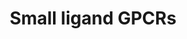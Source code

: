 ---
annotations:
- type: Pathway Ontology
  value: G protein mediated signaling pathway
authors:
- MaintBot
- Mkutmon
- Khanspers
- Egonw
- Eweitz
description: 'G protein–coupled receptors (GPCRs) which are also known as seven-(pass)-transmembrane
  domain receptors, 7TM receptors, heptahelical receptors, serpentine receptor, and
  G protein–linked receptors (GPLR), constitute a large protein family of receptors
  that detect molecules outside the cell and activate internal signal transduction
  pathways and, ultimately, cellular responses. Coupling with G proteins, they are
  called seven-transmembrane receptors because they pass through the cell membrane
  seven times. Source: [https://en.wikipedia.org/wiki/G_protein–coupled_receptor Wikipedia]  These
  small ligand receptors are part of the Rhodopsin-like family of GPCRs. Source: [https://en.wikipedia.org/wiki/Rhodopsin-like_receptors
  Wikipedia]'
last-edited: 2021-05-21
organisms:
- Bos taurus
redirect_from:
- /index.php/Pathway:WP971
- /instance/WP971
schema-jsonld:
- '@context': https://schema.org/
  '@id': https://wikipathways.github.io/pathways/WP971.html
  '@type': Dataset
  creator:
    '@type': Organization
    name: WikiPathways
  description: 'G protein–coupled receptors (GPCRs) which are also known as seven-(pass)-transmembrane
    domain receptors, 7TM receptors, heptahelical receptors, serpentine receptor,
    and G protein–linked receptors (GPLR), constitute a large protein family of receptors
    that detect molecules outside the cell and activate internal signal transduction
    pathways and, ultimately, cellular responses. Coupling with G proteins, they are
    called seven-transmembrane receptors because they pass through the cell membrane
    seven times. Source: [https://en.wikipedia.org/wiki/G_protein–coupled_receptor
    Wikipedia]  These small ligand receptors are part of the Rhodopsin-like family
    of GPCRs. Source: [https://en.wikipedia.org/wiki/Rhodopsin-like_receptors Wikipedia]'
  keywords:
  - S1PR2
  - Melatonin
  - Gq/G11 Pathway
  - CNR1
  - Cannabinoid
  - Prostanoids
  - EP1
  - PTGER4
  - MTNR1A
  - PTGDR
  - CNR2
  - GPR50
  - PTAFR
  - S1PR3
  - LPAR1
  - TBXA2R
  - Lysophosphatidic
  - PTGER3
  - S1PR4
  - FP
  - Gi Pathway
  - Acid
  - PTGER2
  - PTGIR
  - MTNR1B
  - S1PR1
  license: CC0
  name: Small ligand GPCRs
seo: CreativeWork
title: Small ligand GPCRs
wpid: WP971
---